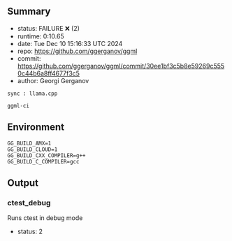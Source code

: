 ## Summary

- status:  FAILURE ❌ (2)
- runtime: 0:10.65
- date:    Tue Dec 10 15:16:33 UTC 2024
- repo:    https://github.com/ggerganov/ggml
- commit:  https://github.com/ggerganov/ggml/commit/30ee1bf3c5b8e59269c5550c44b6a8ff4677f3c5
- author:  Georgi Gerganov
```
sync : llama.cpp

ggml-ci
```

## Environment

```
GG_BUILD_AMX=1
GG_BUILD_CLOUD=1
GG_BUILD_CXX_COMPILER=g++
GG_BUILD_C_COMPILER=gcc
```

## Output

### ctest_debug

Runs ctest in debug mode
- status: 2
```

```

